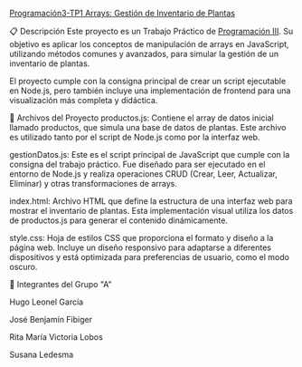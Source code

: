<u>Programación3-TP1 Arrays: Gestión de Inventario de Plantas</u>
<br>

📋 Descripción
Este proyecto es un Trabajo Práctico de <u>Programación III</u>. Su objetivo es aplicar los conceptos de manipulación de arrays en JavaScript, utilizando métodos comunes y avanzados, para simular la gestión de un inventario de plantas.

El proyecto cumple con la consigna principal de crear un script ejecutable en Node.js, pero también incluye una implementación de frontend para una visualización más completa y didáctica.

📂 Archivos del Proyecto
productos.js: Contiene el array de datos inicial llamado productos, que simula una base de datos de plantas. Este archivo es utilizado tanto por el script de Node.js como por la interfaz web.

gestionDatos.js: Este es el script principal de JavaScript que cumple con la consigna del trabajo práctico. Fue diseñado para ser ejecutado en el entorno de Node.js y realiza operaciones CRUD (Crear, Leer, Actualizar, Eliminar) y otras transformaciones de arrays.

index.html: Archivo HTML que define la estructura de una interfaz web para mostrar el inventario de plantas. Esta implementación visual utiliza los datos de productos.js para generar el contenido dinámicamente.

style.css: Hoja de estilos CSS que proporciona el formato y diseño a la página web. Incluye un diseño responsivo para adaptarse a diferentes dispositivos y está optimizada para preferencias de usuario, como el modo oscuro.

👥 Integrantes del Grupo "A"

Hugo Leonel García

José Benjamín Fibiger

Rita María Victoria Lobos

Susana Ledesma
